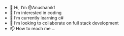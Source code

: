 - 👋 Hi, I’m @Anushamk1
- 👀 I’m interested in coding
- 🌱 I’m currently learning c#
- 💞️ I’m looking to collaborate on full stack development
- 📫 How to reach me ...

<!---
Anushamk1/Anushamk1 is a ✨ special ✨ repository because its `README.md` (this file) appears on your GitHub profile.
You can click the Preview link to take a look at your changes.
--->
